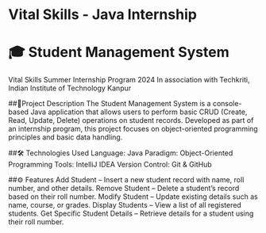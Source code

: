 # Vital Skills - Java Internship
# 🎓 Student Management System
Vital Skills Summer Internship Program 2024
In association with Techkriti, Indian Institute of Technology Kanpur

##📌Project Description
The Student Management System is a console-based Java application that allows users to perform basic CRUD (Create, Read, Update, Delete) operations on student records. Developed as part of an internship program, this project focuses on object-oriented programming principles and basic data handling.

##🛠️ Technologies Used
Language: Java
Paradigm: Object-Oriented Programming
Tools: IntelliJ IDEA
Version Control: Git & GitHub

##⚙️ Features
Add Student – Insert a new student record with name, roll number, and other details.
Remove Student – Delete a student’s record based on their roll number.
Modify Student – Update existing details such as name, course, or grades.
Display Students – View a list of all registered students.
Get Specific Student Details – Retrieve details for a student using their roll number.

